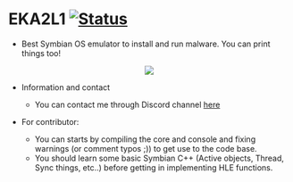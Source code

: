 # EKA2L1 [![Status](https://ci.appveyor.com/api/projects/status/umc5b97pwpyexh6q?svg=true)](https://ci.appveyor.com/project/bentokun/eka2l1/branch/master)
- Best Symbian OS emulator to install and run malware. You can print things too!

<p align="center">
<img src="https://raw.githubusercontent.com/bentokun/EKA2L1/master/screenshots/result.png">
</p>

- Information and contact
    * You can contact me through Discord channel [here](https://discord.gg/5Bm5SJ9)
    
- For contributor:
   * You can starts by compiling the core and console and fixing warnings (or comment typos ;)) to get use to the code base.
   * You should learn some basic Symbian C++ (Active objects, Thread, Sync things, etc..) before getting in implementing HLE functions.
